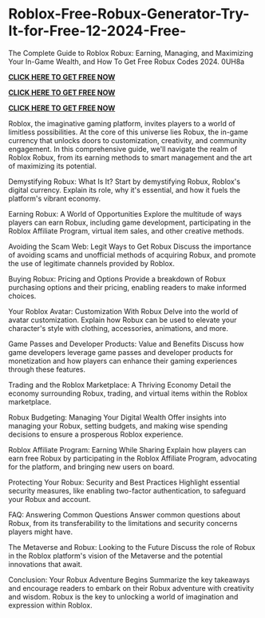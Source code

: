 # Roblox-Free-Robux-Generator-Try-It-for-Free-12-2024-Free-
The Complete Guide to Roblox Robux: Earning, Managing, and Maximizing Your In-Game Wealth, and How To Get Free Robux Codes 2024. 0UH8a

**[CLICK HERE TO GET FREE NOW](https://royxn.com/Free-Robux)**

**[CLICK HERE TO GET FREE NOW](https://royxn.com/Free-Robux)**

**[CLICK HERE TO GET FREE NOW](https://royxn.com/Free-Robux)**

Roblox, the imaginative gaming platform, invites players to a world of limitless possibilities. At the core of this universe lies Robux, the in-game currency that unlocks doors to customization, creativity, and community engagement. In this comprehensive guide, we'll navigate the realm of Roblox Robux, from its earning methods to smart management and the art of maximizing its potential.

Demystifying Robux: What Is It? Start by demystifying Robux, Roblox's digital currency. Explain its role, why it's essential, and how it fuels the platform's vibrant economy.

Earning Robux: A World of Opportunities Explore the multitude of ways players can earn Robux, including game development, participating in the Roblox Affiliate Program, virtual item sales, and other creative methods.

Avoiding the Scam Web: Legit Ways to Get Robux Discuss the importance of avoiding scams and unofficial methods of acquiring Robux, and promote the use of legitimate channels provided by Roblox.

Buying Robux: Pricing and Options Provide a breakdown of Robux purchasing options and their pricing, enabling readers to make informed choices.

Your Roblox Avatar: Customization With Robux Delve into the world of avatar customization. Explain how Robux can be used to elevate your character's style with clothing, accessories, animations, and more.

Game Passes and Developer Products: Value and Benefits Discuss how game developers leverage game passes and developer products for monetization and how players can enhance their gaming experiences through these features.

Trading and the Roblox Marketplace: A Thriving Economy Detail the economy surrounding Robux, trading, and virtual items within the Roblox marketplace.

Robux Budgeting: Managing Your Digital Wealth Offer insights into managing your Robux, setting budgets, and making wise spending decisions to ensure a prosperous Roblox experience.

Roblox Affiliate Program: Earning While Sharing Explain how players can earn free Robux by participating in the Roblox Affiliate Program, advocating for the platform, and bringing new users on board.

Protecting Your Robux: Security and Best Practices Highlight essential security measures, like enabling two-factor authentication, to safeguard your Robux and account.

FAQ: Answering Common Questions Answer common questions about Robux, from its transferability to the limitations and security concerns players might have.

The Metaverse and Robux: Looking to the Future Discuss the role of Robux in the Roblox platform's vision of the Metaverse and the potential innovations that await.

Conclusion: Your Robux Adventure Begins Summarize the key takeaways and encourage readers to embark on their Robux adventure with creativity and wisdom. Robux is the key to unlocking a world of imagination and expression within Roblox.
